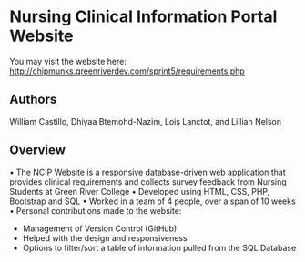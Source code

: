 # Nursing Clinical Information Portal Website
You may visit the website here: http://chipmunks.greenriverdev.com/sprint5/requirements.php

## Authors
William Castillo, Dhiyaa Btemohd-Nazim, Lois Lanctot, and Lillian Nelson

## Overview
• The NCIP Website is a responsive database-driven web application that provides clinical requirements and collects survey feedback from Nursing Students at Green River College
• Developed using HTML, CSS, PHP, Bootstrap and SQL
• Worked in a team of 4 people, over a span of 10 weeks
• Personal contributions made to the website:
 - Management of Version Control (GitHub)
 - Helped with the design and responsiveness
 - Options to filter/sort a table of information pulled from the SQL Database 
